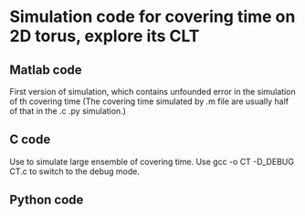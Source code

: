 # Simulation code for covering time on 2D torus, explore its CLT

## Matlab code
First version of simulation, which contains unfounded error in the simulation of th covering time (The covering time simulated by .m file are usually half of that in the .c .py simulation.)

## C code
Use to simulate large ensemble of covering time. Use gcc -o CT  -D_DEBUG CT.c to switch to the debug mode.

## Python code
